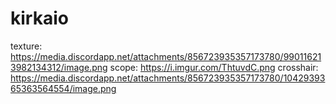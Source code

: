 # kirkaio
texture: https://media.discordapp.net/attachments/856723935357173780/990116213982134312/image.png
scope: https://i.imgur.com/ThtuvdC.png
crosshair: https://media.discordapp.net/attachments/856723935357173780/1042939365363564554/image.png
